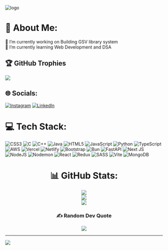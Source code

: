 ![logo](https://github.com/Raviiii-Ai/Raviiii-Ai/blob/main/prabhattripathi.jpeg)
# 💫 About Me:

🔭 I’m currently working on Building GSV library system<br>🌱 I’m currently learning Web Development and DSA <be>

## 🏆 GitHub Trophies
![](https://github-profile-trophy.vercel.app/?username=brahmdevtripathiprabhat&theme=nord&no-frame=true&no-bg=true&margin-w=4)



## 🌐 Socials:
[![Instagram](https://img.shields.io/badge/Instagram-%23E4405F.svg?logo=Instagram&logoColor=white)](https://instagram.com/brahmdev_tripathi) [![LinkedIn](https://img.shields.io/badge/LinkedIn-%230077B5.svg?logo=linkedin&logoColor=white)](https://linkedin.com/in/brahmdev123) 

# 💻 Tech Stack:
![CSS3](https://img.shields.io/badge/css3-%231572B6.svg?style=flat&logo=css3&logoColor=white) ![C](https://img.shields.io/badge/c-%2300599C.svg?style=flat&logo=c&logoColor=white) ![C++](https://img.shields.io/badge/c++-%2300599C.svg?style=flat&logo=c%2B%2B&logoColor=white) ![Java](https://img.shields.io/badge/java-%23ED8B00.svg?style=flat&logo=openjdk&logoColor=white) ![HTML5](https://img.shields.io/badge/html5-%23E34F26.svg?style=flat&logo=html5&logoColor=white) ![JavaScript](https://img.shields.io/badge/javascript-%23323330.svg?style=flat&logo=javascript&logoColor=%23F7DF1E) ![Python](https://img.shields.io/badge/python-3670A0?style=flat&logo=python&logoColor=ffdd54) ![TypeScript](https://img.shields.io/badge/typescript-%23007ACC.svg?style=flat&logo=typescript&logoColor=white) ![AWS](https://img.shields.io/badge/AWS-%23FF9900.svg?style=flat&logo=amazon-aws&logoColor=white) ![Vercel](https://img.shields.io/badge/vercel-%23000000.svg?style=flat&logo=vercel&logoColor=white) ![Netlify](https://img.shields.io/badge/netlify-%23000000.svg?style=flat&logo=netlify&logoColor=#00C7B7) ![Bootstrap](https://img.shields.io/badge/bootstrap-%238511FA.svg?style=flat&logo=bootstrap&logoColor=white) ![Bun](https://img.shields.io/badge/Bun-%23000000.svg?style=flat&logo=bun&logoColor=white) ![FastAPI](https://img.shields.io/badge/FastAPI-005571?style=flat&logo=fastapi) ![Next JS](https://img.shields.io/badge/Next-black?style=flat&logo=next.js&logoColor=white) ![NodeJS](https://img.shields.io/badge/node.js-6DA55F?style=flat&logo=node.js&logoColor=white) ![Nodemon](https://img.shields.io/badge/NODEMON-%23323330.svg?style=flat&logo=nodemon&logoColor=%BBDEAD) ![React](https://img.shields.io/badge/react-%2320232a.svg?style=flat&logo=react&logoColor=%2361DAFB) ![Redux](https://img.shields.io/badge/redux-%23593d88.svg?style=flat&logo=redux&logoColor=white) ![SASS](https://img.shields.io/badge/SASS-hotpink.svg?style=flat&logo=SASS&logoColor=white) ![Vite](https://img.shields.io/badge/vite-%23646CFF.svg?style=flat&logo=vite&logoColor=white) ![MongoDB](https://img.shields.io/badge/MongoDB-%234ea94b.svg?style=flat&logo=mongodb&logoColor=white)
<div align="center">
  
# 📊 GitHub Stats:
![](https://github-readme-stats.vercel.app/api?username=brahmdevtripathiprabhat&theme=calm_pink&hide_border=true&include_all_commits=true&count_private=true)<br/>
![](https://github-readme-streak-stats.herokuapp.com/?user=brahmdevtripathiprabhat&theme=calm_pink&hide_border=true)<br/>
![](https://github-readme-stats.vercel.app/api/top-langs/?username=brahmdevtripathiprabhat&theme=calm_pink&hide_border=true&include_all_commits=true&count_private=true&layout=compact)

### ✍️ Random Dev Quote
![](https://quotes-github-readme.vercel.app/api?type=horizontal&theme=radical)

</div>


---
[![](https://visitcount.itsvg.in/api?id=brahmdevtripathiprabhat&icon=0&color=0)](https://visitcount.itsvg.in)

<!-- Proudly created with GPRM ( https://gprm.itsvg.in ) -->
